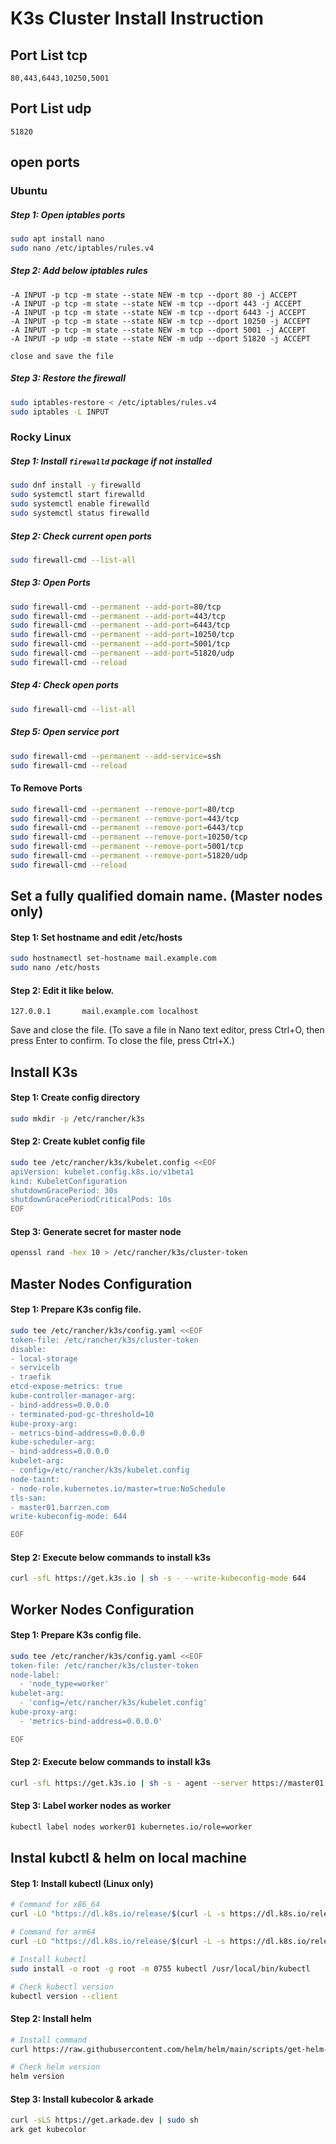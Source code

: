 # K3s Cluster Install Instruction

## Port List tcp
```text
80,443,6443,10250,5001
```

## Port List udp
```text
51820
```

## open ports

### Ubuntu
##### Step 1: Open iptables ports
```sh
sudo apt install nano
sudo nano /etc/iptables/rules.v4
```

##### Step 2: Add below iptables rules
```text
-A INPUT -p tcp -m state --state NEW -m tcp --dport 80 -j ACCEPT
-A INPUT -p tcp -m state --state NEW -m tcp --dport 443 -j ACCEPT
-A INPUT -p tcp -m state --state NEW -m tcp --dport 6443 -j ACCEPT
-A INPUT -p tcp -m state --state NEW -m tcp --dport 10250 -j ACCEPT
-A INPUT -p tcp -m state --state NEW -m tcp --dport 5001 -j ACCEPT
-A INPUT -p udp -m state --state NEW -m udp --dport 51820 -j ACCEPT
```
`close and save the file`

##### Step 3: Restore the firewall
```sh
sudo iptables-restore < /etc/iptables/rules.v4
sudo iptables -L INPUT
```

### Rocky Linux
##### Step 1: Install `firewalld` package if not installed
```sh
sudo dnf install -y firewalld
sudo systemctl start firewalld
sudo systemctl enable firewalld
sudo systemctl status firewalld
```

##### Step 2: Check current open ports
```sh
sudo firewall-cmd --list-all
```

##### Step 3: Open Ports
```sh
sudo firewall-cmd --permanent --add-port=80/tcp
sudo firewall-cmd --permanent --add-port=443/tcp
sudo firewall-cmd --permanent --add-port=6443/tcp
sudo firewall-cmd --permanent --add-port=10250/tcp
sudo firewall-cmd --permanent --add-port=5001/tcp
sudo firewall-cmd --permanent --add-port=51820/udp
sudo firewall-cmd --reload
```

##### Step 4: Check open ports
```sh
sudo firewall-cmd --list-all
```

##### Step 5: Open service port
```sh
sudo firewall-cmd --permanent --add-service=ssh
sudo firewall-cmd --reload
```

#### To Remove Ports
```sh
sudo firewall-cmd --permanent --remove-port=80/tcp
sudo firewall-cmd --permanent --remove-port=443/tcp
sudo firewall-cmd --permanent --remove-port=6443/tcp
sudo firewall-cmd --permanent --remove-port=10250/tcp
sudo firewall-cmd --permanent --remove-port=5001/tcp
sudo firewall-cmd --permanent --remove-port=51820/udp
sudo firewall-cmd --reload
```

## Set a fully qualified domain name. (Master nodes only)

#### Step 1: Set hostname and edit /etc/hosts
```sh
sudo hostnamectl set-hostname mail.example.com
sudo nano /etc/hosts
```
#### Step 2: Edit it like below.
```text
127.0.0.1       mail.example.com localhost
```
Save and close the file. (To save a file in Nano text editor, press Ctrl+O, then press Enter to confirm. To close the file, press Ctrl+X.)


## Install K3s

#### Step 1: Create config directory
```sh
sudo mkdir -p /etc/rancher/k3s
```

#### Step 2: Create kublet config file
```sh
sudo tee /etc/rancher/k3s/kubelet.config <<EOF
apiVersion: kubelet.config.k8s.io/v1beta1
kind: KubeletConfiguration
shutdownGracePeriod: 30s
shutdownGracePeriodCriticalPods: 10s
EOF
```

#### Step 3: Generate secret for master node
```sh
openssl rand -hex 10 > /etc/rancher/k3s/cluster-token
```

## Master Nodes Configuration
#### Step 1: Prepare K3s config file.
```sh
sudo tee /etc/rancher/k3s/config.yaml <<EOF
token-file: /etc/rancher/k3s/cluster-token
disable:
- local-storage
- servicelb
- traefik
etcd-expose-metrics: true
kube-controller-manager-arg:
- bind-address=0.0.0.0
- terminated-pod-gc-threshold=10
kube-proxy-arg:
- metrics-bind-address=0.0.0.0
kube-scheduler-arg:
- bind-address=0.0.0.0
kubelet-arg:
- config=/etc/rancher/k3s/kubelet.config
node-taint:
- node-role.kubernetes.io/master=true:NoSchedule
tls-san:
- master01.barrzen.com
write-kubeconfig-mode: 644

EOF
```
#### Step 2: Execute below commands to install k3s
```sh
curl -sfL https://get.k3s.io | sh -s - --write-kubeconfig-mode 644
```

## Worker Nodes Configuration
#### Step 1: Prepare K3s config file.
```sh
sudo tee /etc/rancher/k3s/config.yaml <<EOF
token-file: /etc/rancher/k3s/cluster-token
node-label:
  - 'node_type=worker'
kubelet-arg:
  - 'config=/etc/rancher/k3s/kubelet.config'
kube-proxy-arg:
  - 'metrics-bind-address=0.0.0.0'

EOF
```

#### Step 2: Execute below commands to install k3s
```sh
curl -sfL https://get.k3s.io | sh -s - agent --server https://master01.barrzen.com:6443
```

#### Step 3: Label worker nodes as worker
```sh
kubectl label nodes worker01 kubernetes.io/role=worker
```

## Instal kubctl & helm on local machine

#### Step 1: Install kubectl (Linux only)
```sh
# Command for x86_64
curl -LO "https://dl.k8s.io/release/$(curl -L -s https://dl.k8s.io/release/stable.txt)/bin/linux/amd64/kubectl"

# Command for arm64
curl -LO "https://dl.k8s.io/release/$(curl -L -s https://dl.k8s.io/release/stable.txt)/bin/linux/arm64/kubectl"

# Install kubectl
sudo install -o root -g root -m 0755 kubectl /usr/local/bin/kubectl

# Check kubectl version
kubectl version --client
```

#### Step 2: Install helm
```sh
# Install command
curl https://raw.githubusercontent.com/helm/helm/main/scripts/get-helm-3 | sh

# Check helm version
helm version
```

#### Step 3: Install kubecolor & arkade
```sh
curl -sLS https://get.arkade.dev | sudo sh
ark get kubecolor
```
